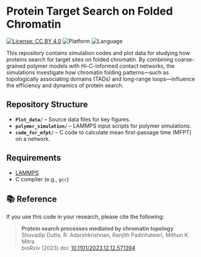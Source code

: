 # Protein Target Search on Folded Chromatin

[![License: CC BY 4.0](https://img.shields.io/badge/License-CC%20BY%204.0-lightgrey.svg)](https://creativecommons.org/licenses/by/4.0/)
![Platform](https://img.shields.io/badge/platform-Linux%2FUnix-blue)
![Language](https://img.shields.io/badge/language-C%20%7C%20LAMMPS-orange)

This repository contains simulation codes and plot data for studying how proteins search for target sites on folded chromatin. By combining coarse-grained polymer models with Hi-C-informed contact networks, the simulations investigate how chromatin folding patterns—such as topologically associating domains (TADs) and long-range loops—influence the efficiency and dynamics of protein search.

## Repository Structure

- **`Plot_data/`** – Source data files for key figures.  
- **`polymer_simulation/`** – LAMMPS input scripts for polymer simulations.  
- **`code_for_mfpt/`** – C code to calculate mean first-passage time (MFPT) on a network.

## Requirements

- [LAMMPS](https://www.lammps.org/)
- C compiler (e.g., `gcc`)

## 📚 Reference

If you use this code in your research, please cite the following:

> **Protein search processes mediated by chromatin topology**  
> Shuvadip Dutta, R. Adarshkrishnan, Ranjith Padinhateeri, Mithun K. Mitra  
> *bioRxiv* (2023) doi: [10.1101/2023.12.12.571394](https://doi.org/10.1101/2023.12.12.571394)

